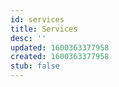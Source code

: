 ```yaml
---
id: services
title: Services
desc: ''
updated: 1600363377958
created: 1600363377958
stub: false
---
```


